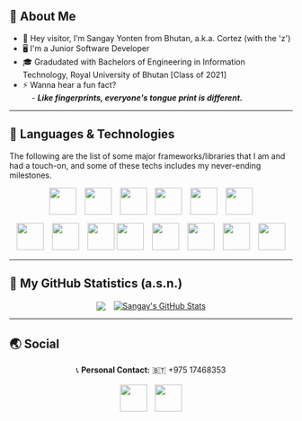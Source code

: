 ## 📖 About Me
- 👋 Hey visitor, I’m Sangay Yonten from Bhutan, a.k.a. Cortez (with the 'z')
- 🖥 I'm a Junior Software Developer
- 🎓 Gradudated with Bachelors of Engineering in Information Technology, Royal University of Bhutan [Class of 2021]
- ⚡ Wanna hear a fun fact?
<br />&nbsp;&nbsp;&nbsp; - ***Like fingerprints, everyone's tongue print is different.***
<hr />

## 🔧 Languages & Technologies 
The following are the list of some major frameworks/libraries that I am and had a touch-on, and some of these techs includes my never-ending milestones.
<br />
<div align="center" style="margin-bottom: 12px;">
  <a href="https://www.python.org/"><img style="height: 48px; width:48px;" src="https://cdn.jsdelivr.net/gh/devicons/devicon/icons/python/python-plain-wordmark.svg" /></a>
  &ensp;
  <a href="https://www.javascript.com/"><img style="width: 48px; height: 48px;" src="https://cdn.jsdelivr.net/gh/devicons/devicon/icons/javascript/javascript-plain.svg" /></a>
  &ensp;
  <a href="https://www.typescriptlang.org/"><img style="width: 48px; height: 48px;" src="https://cdn.jsdelivr.net/gh/devicons/devicon/icons/typescript/typescript-plain.svg" /></a>
  &ensp;
  <a href="https://devdocs.io/c/"><img style="width: 48px; height: 48px;" src="https://cdn.jsdelivr.net/gh/devicons/devicon/icons/c/c-original.svg" /></a>
  &ensp;
  <a href="https://html.spec.whatwg.org/"><img style="width: 48px; height: 48px;" src="https://cdn.jsdelivr.net/gh/devicons/devicon/icons/html5/html5-plain.svg" /></a>
  &ensp;
  <a href="https://www.css3.com/"><img style="width: 48px; height: 48px;" src="https://cdn.jsdelivr.net/gh/devicons/devicon/icons/css3/css3-original-wordmark.svg" /></a>
</div>

<div align="center">
  <a href="https://angular.io/"><img style="width:48px; height: 48px;" src="https://cdn.jsdelivr.net/gh/devicons/devicon/icons/angularjs/angularjs-original.svg" /></a>
  &ensp;
  <a href="https://reactjs.org/"><img style="width:48px; height: 48px;" src="https://cdn.jsdelivr.net/gh/devicons/devicon/icons/react/react-original.svg" /></a>
  &ensp;
  <a href="https://www.tensorflow.org/"><img style="width: 48px; height: 48px;" src="https://cdn.jsdelivr.net/gh/devicons/devicon/icons/tensorflow/tensorflow-original.svg" /></a>
  <a href="https://pytorch.org/"><img style="width: 48px; height: 48px;" src="https://cdn.jsdelivr.net/gh/devicons/devicon/icons/pytorch/pytorch-original.svg" /></a>
  &ensp;
  <a href="https://mui.com/"><img style="width: 48px; height: 48px;" src="https://cdn.jsdelivr.net/gh/devicons/devicon/icons/materialui/materialui-original.svg" /></a>
  &ensp;
  <a href="https://git-scm.com/"><img style="width: 48px; height: 48px;" src="https://cdn.jsdelivr.net/gh/devicons/devicon/icons/git/git-plain-wordmark.svg" /></a>
  &ensp;
  <a href="https://developer.android.com/studio"><img style="width: 48px; height: 48px;" src="https://cdn.jsdelivr.net/gh/devicons/devicon/icons/androidstudio/androidstudio-original.svg" /></a>
  &ensp;
  <a href="https://developer.apple.com/xcode/"><img style="width: 48px; height: 48px;" src="https://cdn.jsdelivr.net/gh/devicons/devicon/icons/xcode/xcode-plain.svg" /></a>
</div>
<hr />

## 🚀 My GitHub Statistics (a.s.n.)
<div align="center">
  <a href="https://github.com/sangay-yonten/sangay-yonten"><img align="center" src="https://github-readme-sangay-yonten.vercel.app/api/top-langs/?username=sangay-yonten&langs_count=3)" /></a>
  &ensp;
  <a href="https://github.com/sangay-yonten/sangay-yonten"><img align="center" src="https://github-readme-sangay-yonten.vercel.app/api/?username=sangay-yonten&theme=vue&show_icons=true&count_private=true&bg_color=0,ea6161,ffc64d,fffc4d,52fa5a" alt="Sangay's GitHub Stats" /></a>
</div>
<hr />

## 🌏 Social
<div align="center">
  <div>
    📞 <strong>Personal Contact:</strong> 🇧🇹 +975 17468353
  </div>
  <br />
  <div>
    <a href="https://www.facebook.com/aka.cortez/"><img style="width: 48px; height: 48px;" src="https://cdn.jsdelivr.net/gh/devicons/devicon/icons/facebook/facebook-plain.svg" /></a>
    &ensp;
    <a href="https://www.linkedin.com/in/sangay-yonten-30831a1b3/"><img style="width: 48px; height: 48px;" src="https://cdn.jsdelivr.net/gh/devicons/devicon/icons/linkedin/linkedin-original.svg" /></a>
  </div>
</div>
